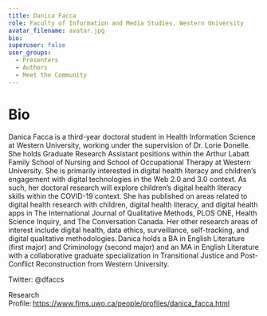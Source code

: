 ```yaml
---
title: Danica Facca
role: Faculty of Information and Media Studies, Western University
avatar_filename: avatar.jpg
bio: 
superuser: false
user_groups:
  - Presenters
  - Authors
  - Meet the Community
---
```

# Bio

Danica Facca is a third-year doctoral student in Health Information Science at Western University, working under the supervision of Dr. Lorie Donelle. She holds Graduate Research Assistant positions within the Arthur Labatt Family School of Nursing and School of Occupational Therapy at Western University. She is primarily interested in digital health literacy and children’s engagement with digital technologies in the Web 2.0 and 3.0 context. As such, her doctoral research will explore children’s digital health literacy skills within the COVID-19 context. She has published on areas related to digital health research with children, digital health literacy, and digital health apps in The International Journal of Qualitative Methods, PLOS ONE, Health Science Inquiry, and The Conversation Canada. Her other research areas of interest include digital health, data ethics, surveillance, self-tracking, and digital qualitative methodologies. Danica holds a BA in English Literature (first major) and Criminology (second major) and an MA in English Literature with a collaborative graduate specialization in Transitional Justice and Post-Conflict Reconstruction from Western University. 

Twitter: @dfaccs 

Research Profile: https://www.fims.uwo.ca/people/profiles/danica_facca.html

